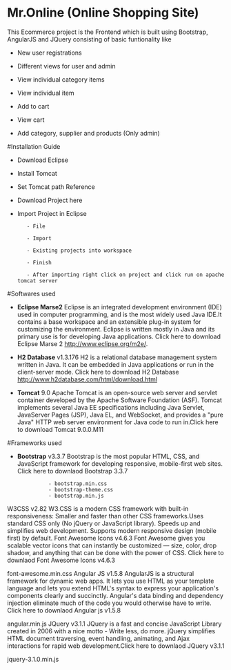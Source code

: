 # Mr.Online (Online Shopping Site)

This Ecommerce project is the Frontend which is built using Bootstrap, AngularJS and JQuery consisting of basic funtionality like


- New user registrations

- Different views for user and admin

- View individual category items

- View individual item

- Add to cart

- View cart

- Add category, supplier and products (Only admin)

#Installation Guide


- Download Eclipse

- Install Tomcat

- Set Tomcat path Reference

- Download Project here

- Import Project in Eclipse

         - File

         - Import

         - Existing projects into workspace

         - Finish

         - After importing right click on project and click run on apache tomcat server

#Softwares used

- **Eclipse Marse2** Eclipse is an integrated development environment (IDE) used in computer programming, and is the most widely used Java IDE.It contains a base workspace and an extensible plug-in system for customizing the environment. Eclipse is written mostly in Java and its primary use is for developing Java applications. Click here to download Eclipse Marse 2 http://www.eclipse.org/m2e/.

- **H2 Database** v1.3.176 H2 is a relational database management system written in Java. It can be embedded in Java applications or run in the client-server mode. Click here to download H2 Database http://www.h2database.com/html/download.html

- **Tomcat** 9.0 Apache Tomcat is an open-source web server and servlet container developed by the Apache Software Foundation (ASF). Tomcat implements several Java EE specifications including Java Servlet, JavaServer Pages (JSP), Java EL, and WebSocket, and provides a "pure Java" HTTP web server environment for Java code to run in.Click here to download Tomcat 9.0.0.M11

#Frameworks used

- **Bootstrap** v3.3.7 Bootstrap is the most popular HTML, CSS, and JavaScript framework for developing responsive, mobile-first web sites. Click here to downlaod Bootstrap 3.3.7

                - bootstrap.min.css
                - bootstrap-theme.css
                - bootstrap.min.js
W3CSS v2.82 W3.CSS is a modern CSS framework with built-in responsiveness: Smaller and faster than other CSS frameworks.Uses standard CSS only (No jQuery or JavaScript library). Speeds up and simplifies web development. Supports modern responsive design (mobile first) by default.
Font Awesome Icons v4.6.3 Font Awesome gives you scalable vector icons that can instantly be customized — size, color, drop shadow, and anything that can be done with the power of CSS. Click here to downlaod Font Awesome Icons v4.6.3

font-awesome.min.css
Angular JS v1.5.8 AngularJS is a structural framework for dynamic web apps. It lets you use HTML as your template language and lets you extend HTML's syntax to express your application's components clearly and succinctly. Angular's data binding and dependency injection eliminate much of the code you would otherwise have to write. Click here to downlaod Angular js v1.5.8

angular.min.js
JQuery v3.1.1 JQuery is a fast and concise JavaScript Library created in 2006 with a nice motto - Write less, do more. jQuery simplifies HTML document traversing, event handling, animating, and Ajax interactions for rapid web development.Click here to downlaod JQuery v3.1.1

jquery-3.1.0.min.js
